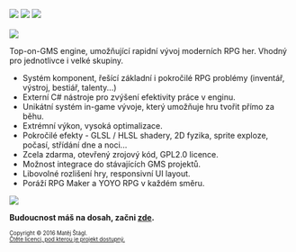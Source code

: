 <img src="https://img.shields.io/badge/Verze-0.1--DEV-yellow.svg"> <img src="https://img.shields.io/badge/Status-V%20po%C5%99%C3%A1dku-green.svg"> <img src="https://img.shields.io/badge/License-GPL2.0-blue.svg">
<br><br>
<img align="middle" src="https://s31.postimg.org/4be7ykezv/Logo_Makr_1.png">
<br>

Top-on-GMS engine, umožňující rapidní vývoj moderních RPG her. Vhodný pro jednotlivce i velké skupiny. 
* Systém komponent, řešící základní i pokročilé RPG problémy (inventář, výstroj, bestiář, talenty...)
* Externí C# nástroje pro zvýšení efektivity práce v enginu.
* Unikátní systém in-game vývoje, který umožňuje hru tvořit přímo za běhu. 
* Extrémní výkon, vysoká optimalizace.
* Pokročilé efekty - GLSL / HLSL shadery, 2D fyzika, sprite exploze, počasí, střídání dne a noci...
* Zcela zdarma, otevřený zrojový kód, GPL2.0 licence.
* Možnost integrace do stávajících GMS projektů.
* Libovolné rozlišení hry, responsivní UI layout.
* Poráží RPG Maker a YOYO RPG v každém směru.

![](https://s32.postimg.org/tqhdacod1/Bezejmenn.png)

**Budoucnost máš na dosah, začni [zde](https://github.com/lofcz/SimplexRpgEngine/wiki).**

<sub><sup>Copyright © 2016 Matěj Štágl.</sup></sub>  
<sub><sup>[Čtěte licenci, pod kterou je projekt dostupný.](https://github.com/lofcz/SimplexRpgEngine/blob/master/license.md)</sup></sub>
